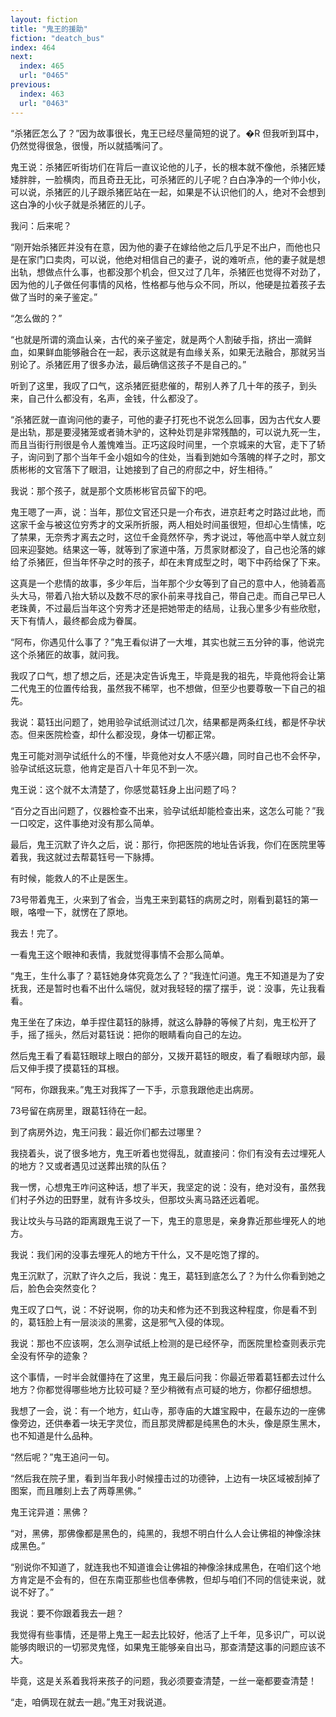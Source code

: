 ```yaml
---
layout: fiction
title: "鬼王的援助"
fiction: "deatch_bus"
index: 464
next:
  index: 465
  url: "0465"
previous:
  index: 463
  url: "0463"
---
```

“杀猪匠怎么了？”因为故事很长，鬼王已经尽量简短的说了。�R 但我听到耳中，仍然觉得很急，很慢，所以就插嘴问了。

鬼王说：杀猪匠听街坊们在背后一直议论他的儿子，长的根本就不像他，杀猪匠矮矮胖胖，一脸横肉，而且奇丑无比，可杀猪匠的儿子呢？白白净净的一个帅小伙，可以说，杀猪匠的儿子跟杀猪匠站在一起，如果是不认识他们的人，绝对不会想到这白净的小伙子就是杀猪匠的儿子。

我问：后来呢？

“刚开始杀猪匠并没有在意，因为他的妻子在嫁给他之后几乎足不出户，而他也只是在家门口卖肉，可以说，他绝对相信自己的妻子，说的难听点，他的妻子就是想出轨，想做点什么事，也都没那个机会，但又过了几年，杀猪匠也觉得不对劲了，因为他的儿子做任何事情的风格，性格都与他与众不同，所以，他硬是拉着孩子去做了当时的亲子鉴定。”

“怎么做的？”

“也就是所谓的滴血认亲，古代的亲子鉴定，就是两个人割破手指，挤出一滴鲜血，如果鲜血能够融合在一起，表示这就是有血缘关系，如果无法融合，那就另当别论了。杀猪匠用了很多办法，最后确信这孩子不是自己的。”

听到了这里，我叹了口气，这杀猪匠挺悲催的，帮别人养了几十年的孩子，到头来，自己什么都没有，名声，金钱，什么都没了。

“杀猪匠就一直询问他的妻子，可他的妻子打死也不说怎么回事，因为古代女人要是出轨，那是要浸猪笼或者骑木驴的，这种处罚是非常残酷的，可以说九死一生，而且当街行刑很是令人羞愧难当。正巧这段时间里，一个京城来的大官，走下了轿子，询问到了那个当年千金小姐如今的住处，当看到她如今落魄的样子之时，那文质彬彬的文官落下了眼泪，让她接到了自己的府邸之中，好生相待。”

我说：那个孩子，就是那个文质彬彬官员留下的吧。

鬼王嗯了一声，说：当年，那位文官还只是一介布衣，进京赶考之时路过此地，而这家千金与被这位穷秀才的文采所折服，两人相处时间虽很短，但却心生情愫，吃了禁果，无奈秀才离去之时，这位千金竟然怀孕，秀才说过，等他高中举人就立刻回来迎娶她。结果这一等，就等到了家道中落，万贯家财都没了，自己也沦落的嫁给了杀猪匠，但当年怀孕之时的孩子，却在未育成型之时，喝下中药给保了下来。

这真是一个悲情的故事，多少年后，当年那个少女等到了自己的意中人，他骑着高头大马，带着八抬大轿以及数不尽的家仆前来寻找自己，带自己走。而自己早已人老珠黄，不过最后当年这个穷秀才还是把她带走的结局，让我心里多少有些欣慰，天下有情人，最终都会成为眷属。

“阿布，你遇见什么事了？”鬼王看似讲了一大堆，其实也就三五分钟的事，他说完这个杀猪匠的故事，就问我。

我叹了口气，想了想之后，还是决定告诉鬼王，毕竟是我的祖先，毕竟他将会让第二代鬼王的位置传给我，虽然我不稀罕，也不想做，但至少也要尊敬一下自己的祖先。

我说：葛钰出问题了，她用验孕试纸测试过几次，结果都是两条红线，都是怀孕状态。但来医院检查，却什么都没现，身体一切都正常。

鬼王可能对测孕试纸什么的不懂，毕竟他对女人不感兴趣，同时自己也不会怀孕，验孕试纸这玩意，他肯定是百八十年见不到一次。

鬼王说：这个就不太清楚了，你感觉葛钰身上出问题了吗？

“百分之百出问题了，仪器检查不出来，验孕试纸却能检查出来，这怎么可能？”我一口咬定，这件事绝对没有那么简单。

最后，鬼王沉默了许久之后，说：那行，你把医院的地址告诉我，你们在医院里等着我，我这就过去帮葛钰号一下脉搏。

有时候，能救人的不止是医生。

73号带着鬼王，火来到了省会，当鬼王来到葛钰的病房之时，刚看到葛钰的第一眼，咯噔一下，就愣在了原地。

我去！完了。

一看鬼王这个眼神和表情，我就觉得事情不会那么简单。

“鬼王，生什么事了？葛钰她身体究竟怎么了？”我连忙问道。鬼王不知道是为了安抚我，还是暂时也看不出什么端倪，就对我轻轻的摆了摆手，说：没事，先让我看看。

鬼王坐在了床边，单手捏住葛钰的脉搏，就这么静静的等候了片刻，鬼王松开了手，摇了摇头，然后对葛钰说：把你的眼睛看向自己的左边。

然后鬼王看了看葛钰眼球上眼白的部分，又拨开葛钰的眼皮，看了看眼球内部，最后又伸手摸了摸葛钰的耳根。

“阿布，你跟我来。”鬼王对我挥了一下手，示意我跟他走出病房。

73号留在病房里，跟葛钰待在一起。

到了病房外边，鬼王问我：最近你们都去过哪里？

我挠着头，说了很多地方，鬼王听着也觉得乱，就直接问：你们有没有去过埋死人的地方？又或者遇见过送葬出殡的队伍？

我一愣，心想鬼王咋问这种话，想了半天，我坚定的说：没有，绝对没有，虽然我们村子外边的田野里，就有许多坟头，但那坟头离马路还远着呢。

我让坟头与马路的距离跟鬼王说了一下，鬼王的意思是，亲身靠近那些埋死人的地方。

我说：我们闲的没事去埋死人的地方干什么，又不是吃饱了撑的。

鬼王沉默了，沉默了许久之后，我说：鬼王，葛钰到底怎么了？为什么你看到她之后，脸色会突然变化？

鬼王叹了口气，说：不好说啊，你的功夫和修为还不到我这种程度，你是看不到的，葛钰脸上有一层淡淡的黑雾，这是邪气入侵的体现。

我说：那也不应该啊，怎么测孕试纸上检测的是已经怀孕，而医院里检查则表示完全没有怀孕的迹象？

这个事情，一时半会就僵持在了这里，鬼王最后问我：你最近带着葛钰都去过什么地方？你都觉得哪些地方比较可疑？至少稍微有点可疑的地方，你都仔细想想。

我想了一会，说：有一个地方，虹山寺，那寺庙的大雄宝殿中，在最东边的一座佛像旁边，还供奉着一块无字灵位，而且那灵牌都是纯黑色的木头，像是原生黑木，也不知道是什么品种。

“然后呢？”鬼王追问一句。

“然后我在院子里，看到当年我小时候撞击过的功德钟，上边有一块区域被刮掉了图案，而且雕刻上去了两尊黑佛。”

鬼王诧异道：黑佛？

“对，黑佛，那佛像都是黑色的，纯黑的，我想不明白什么人会让佛祖的神像涂抹成黑色。”

“别说你不知道了，就连我也不知道谁会让佛祖的神像涂抹成黑色，在咱们这个地方肯定是不会有的，但在东南亚那些也信奉佛教，但却与咱们不同的信徒来说，就说不好了。”

我说：要不你跟着我去一趟？

我觉得有些事情，还是带上鬼王一起去比较好，他活了上千年，见多识广，可以说能够肉眼识的一切邪灵鬼怪，如果鬼王能够亲自出马，那查清楚这事的问题应该不大。

毕竟，这是关系着我将来孩子的问题，我必须要查清楚，一丝一毫都要查清楚！

“走，咱俩现在就去一趟。”鬼王对我说道。